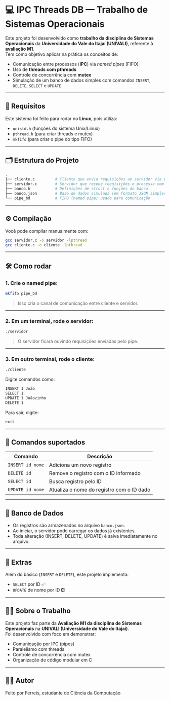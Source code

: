 # 💻 IPC Threads DB — Trabalho de Sistemas Operacionais

Este projeto foi desenvolvido como **trabalho da disciplina de Sistemas Operacionais** da **Universidade do Vale do Itajaí (UNIVALI)**, referente à **avaliação M1**.  
Tem como objetivo aplicar na prática os conceitos de:

- Comunicação entre processos (**IPC**) via *named pipes* (FIFO)
- Uso de **threads com pthreads**
- Controle de concorrência com **mutex**
- Simulação de um banco de dados simples com comandos `INSERT`, `DELETE`, `SELECT` e `UPDATE`

---

## 📌 Requisitos

Este sistema foi feito para rodar no **Linux**, pois utiliza:

- `unistd.h` (funções do sistema Unix/Linux)
- `pthread.h` (para criar threads e mutex)
- `mkfifo` (para criar o pipe do tipo FIFO)

---

## 🗂️ Estrutura do Projeto

```bash
.
├── cliente.c         # Cliente que envia requisições ao servidor via pipe
├── servidor.c        # Servidor que recebe requisições e processa com threads
├── banco.h           # Definições de struct e funções do banco
├── banco.json        # Base de dados simulada (em formato JSON simples)
└── pipe_bd           # FIFO (named pipe) usado para comunicação
```

---

## ⚙️ Compilação

Você pode compilar manualmente com:

```bash
gcc servidor.c -o servidor -lpthread
gcc cliente.c -o cliente -lpthread
```
---

## 🛠️ Como rodar

### 1. Crie o named pipe:

```bash
mkfifo pipe_bd
```

> Isso cria o canal de comunicação entre cliente e servidor.

---

### 2. Em um terminal, rode o servidor:

```bash
./servidor
```

> O servidor ficará ouvindo requisições enviadas pelo pipe.

---

### 3. Em outro terminal, rode o cliente:

```bash
./cliente
```

Digite comandos como:

```txt
INSERT 1 João
SELECT 1
UPDATE 1 Joãozinho
DELETE 1
```

Para sair, digite:

```txt
exit
```

---

## 📄 Comandos suportados

| Comando          | Descrição                                  |
|------------------|---------------------------------------------|
| `INSERT id nome` | Adiciona um novo registro                  |
| `DELETE id`      | Remove o registro com o ID informado       |
| `SELECT id`      | Busca registro pelo ID                     |
| `UPDATE id nome` | Atualiza o nome do registro com o ID dado  |

---

## 💾 Banco de Dados

- Os registros são armazenados no arquivo `banco.json`.
- Ao iniciar, o servidor pode carregar os dados já existentes.
- Toda alteração (INSERT, DELETE, UPDATE) é salva imediatamente no arquivo.

---

## 🧠 Extras

Além do básico (`INSERT` e `DELETE`), este projeto implementa:

- `SELECT` por ID ✅
- `UPDATE` de nome por ID ❎

---

## 👨‍🏫 Sobre o Trabalho

Este projeto faz parte da **Avaliação M1 da disciplina de Sistemas Operacionais** na **UNIVALI (Universidade do Vale do Itajaí)**.  
Foi desenvolvido com foco em demonstrar:

- Comunicação por IPC (pipes)
- Paralelismo com threads
- Controle de concorrência com mutex
- Organização de código modular em C

---

## 🧑‍💻 Autor

Feito por Ferreis, estudante de Ciência da Computação
